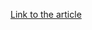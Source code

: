 [Link to the article](https://fortinet.com/blog/threat-research/deep-dive-into-a-fresh-variant-of-snake-keylogger-malware)
